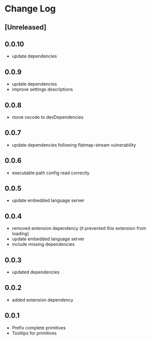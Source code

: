 # Change Log

## [Unreleased]

## 0.0.10
- update dependencies

## 0.0.9
- update dependencies
- improve settings descriptions

## 0.0.8
- move vscode to devDependencies

## 0.0.7
- update dependencies following flatmap-stream vulnerability

## 0.0.6
- executable path config read correctly

## 0.0.5
- update embedded language server

## 0.0.4
- removed extension dependency (it prevented this extension from loading)
- update embedded language server
- include missing dependencies

## 0.0.3
- updated dependencies

## 0.0.2
- added extension dependency

## 0.0.1
- Prefix complete primitives
- Tooltips for primitives